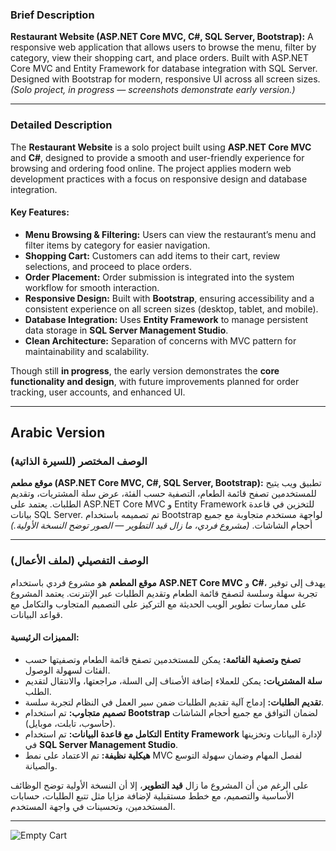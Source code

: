 

### Brief Description

**Restaurant Website (ASP.NET Core MVC, C#, SQL Server, Bootstrap):** A responsive web application that allows users to browse the menu, filter by category, view their shopping cart, and place orders. Built with ASP.NET Core MVC and Entity Framework for database integration with SQL Server. Designed with Bootstrap for modern, responsive UI across all screen sizes. *(Solo project, in progress — screenshots demonstrate early version.)*

---

### Detailed Description 

The **Restaurant Website** is a solo project built using **ASP.NET Core MVC** and **C#**, designed to provide a smooth and user-friendly experience for browsing and ordering food online. The project applies modern web development practices with a focus on responsive design and database integration.

#### Key Features:

* **Menu Browsing & Filtering:** Users can view the restaurant’s menu and filter items by category for easier navigation.
* **Shopping Cart:** Customers can add items to their cart, review selections, and proceed to place orders.
* **Order Placement:** Order submission is integrated into the system workflow for smooth interaction.
* **Responsive Design:** Built with **Bootstrap**, ensuring accessibility and a consistent experience on all screen sizes (desktop, tablet, and mobile).
* **Database Integration:** Uses **Entity Framework** to manage persistent data storage in **SQL Server Management Studio**.
* **Clean Architecture:** Separation of concerns with MVC pattern for maintainability and scalability.

Though still **in progress**, the early version demonstrates the **core functionality and design**, with future improvements planned for order tracking, user accounts, and enhanced UI.

---

##  Arabic Version

### الوصف المختصر (للسيرة الذاتية)

**موقع مطعم (ASP.NET Core MVC, C#, SQL Server, Bootstrap):** تطبيق ويب يتيح للمستخدمين تصفح قائمة الطعام، التصفية حسب الفئة، عرض سلة المشتريات، وتقديم الطلبات. يعتمد على ASP.NET Core MVC و Entity Framework للتخزين في قاعدة بيانات SQL Server. تم تصميمه باستخدام Bootstrap لواجهة مستخدم متجاوبة مع جميع أحجام الشاشات. *(مشروع فردي، ما زال قيد التطوير — الصور توضح النسخة الأولية.)*

---

### الوصف التفصيلي (لملف الأعمال)

**موقع المطعم** هو مشروع فردي باستخدام **ASP.NET Core MVC** و **C#**، يهدف إلى توفير تجربة سهلة وسلسة لتصفح قائمة الطعام وتقديم الطلبات عبر الإنترنت. يعتمد المشروع على ممارسات تطوير الويب الحديثة مع التركيز على التصميم المتجاوب والتكامل مع قواعد البيانات.

#### المميزات الرئيسية:

* **تصفح وتصفية القائمة:** يمكن للمستخدمين تصفح قائمة الطعام وتصفيتها حسب الفئات لسهولة الوصول.
* **سلة المشتريات:** يمكن للعملاء إضافة الأصناف إلى السلة، مراجعتها، والانتقال لتقديم الطلب.
* **تقديم الطلبات:** إدماج آلية تقديم الطلبات ضمن سير العمل في النظام لتجربة سلسة.
* **تصميم متجاوب:** تم استخدام **Bootstrap** لضمان التوافق مع جميع أحجام الشاشات (حاسوب، تابلت، موبايل).
* **التكامل مع قاعدة البيانات:** تم استخدام **Entity Framework** لإدارة البيانات وتخزينها في **SQL Server Management Studio**.
* **هيكلية نظيفة:** تم الاعتماد على نمط MVC لفصل المهام وضمان سهولة التوسع والصيانة.

على الرغم من أن المشروع ما زال **قيد التطوير**، إلا أن النسخة الأولية توضح الوظائف الأساسية والتصميم، مع خطط مستقبلية لإضافة مزايا مثل تتبع الطلبات، حسابات المستخدمين، وتحسينات في واجهة المستخدم.

---
![Empty Cart](https://github.com/user-attachments/assets/89ed6375-d3a7-4cd7-9f4a-2d2d129eaeab)
